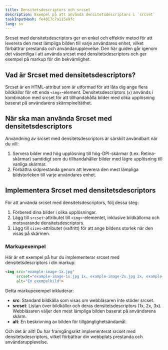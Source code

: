 ```yaml
---
title: Densitetsdescriptors och srcset
description: Exempel på att använda densitetsdescriptors i `srcset`
taskInputHash: fe4017c7a115e9fc
lang: sv
---
```

Srcset med densitetsdescriptors ger en enkel och effektiv metod för att leverera den mest lämpliga bilden till varje användares enhet, vilket förbättrar prestanda och användarupplevelse. Den här guiden går igenom det väsentliga i att använda srcset med densitetsdescriptors och ger exempel på markup för din bekvämlighet.
## Vad är Srcset med densitetsdescriptors?

Srcset är en HTML-attribut som är utformad för att låta dig ange flera bildkällor för ett enda `<img>`-element. Densitetsdescriptors (`x`) används i kombination med srcset för att tillhandahålla bilder med olika upplösning baserat på användarens skärmpixeltäthet.
## När ska man använda Srcset med densitetsdescriptors

Användning av srcset med densitetsdescriptors är särskilt användbart när du vill:
1. Servera bilder med hög upplösning till hög-DPI-skärmar (t.ex. Retina-skärmar) samtidigt som du tillhandahåller bilder med lägre upplösning till vanliga skärmar.
2. Förbättra sidprestanda genom att leverera den mest lämpliga bildstorleken till varje användares enhet.
## Implementera Srcset med densitetsdescriptors

För att använda srcset med densitetsdescriptors, följ dessa steg:
1. Förbered dina bilder i olika upplösningar.
2. Lägg till `srcset`-attributet till `<img>`-elementet, inklusive bildkällorna och motsvarande densitetsdescriptors.
3. Lägg till `sizes`-attributet (valfritt) för att ange bildens storlek när den visas på skärmen.
### Markupexempel

Här är ett exempel på hur du implementerar srcset med densitetsdescriptors i din markup:

```html
<img src="example-image-1x.jpg"
     srcset="example-image-1x.jpg 1x, example-image-2x.jpg 2x, example-image-3x.jpg 3x"
     alt="En exempelbild">
```



Detta markupexempel inkluderar:
- **src**: Standard bildkälla som visas om webbläsaren inte stöder srcset.
- **srcset**: Listan över bildkällor och deras densitetsdescriptors (1x, 2x, 3x). Webbläsaren väljer den mest lämpliga bilden baserat på användarens skärm.
- **alt**: En beskrivning av bilden för tillgänglighetsändamål.


Och det är allt! Du har framgångsrikt implementerat srcset med densitetsdescriptors, vilket förbättrar din webbplats prestanda och användarupplevelse.
